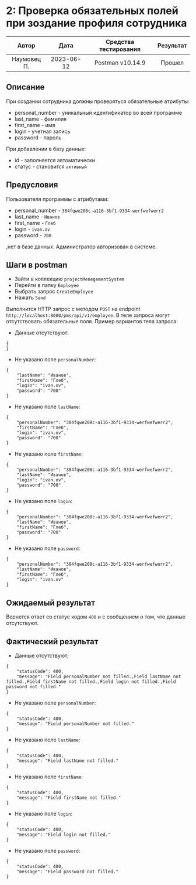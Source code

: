 # 2: Проверка обязательных полей при зоздание профиля сотрудника

|    Автор    |    Дата    | Средства тестирования | Результат |
|:-----------:|:----------:|:---------------------:|:---------:|
| Наумовец П. | 2023-06-12 |   Postman v10.14.9    |  Прошел   |

## Описание

При создании сотрудника должны проверяться обязательные атрибуты:

* personal_number - уникальный идентификатор во всей программе
* last_name - фамилия
* first_name - имя
* login - учетная запись
* password - пароль

При добавлении в базу данных:
* id - заполняется автоматически
* статус - становится `активный`

## Предусловия

Пользователя программы с атрибутами:

* personal_number - `384fqwe208c-a116-3bf1-9334-werfwefwerr2`
* last_name - `Иванов`
* first_name - `Глеб`
* login - `ivan.ov`
* password - `700`

,нет в базе данных. Администратор авторизован в системе.

## Шаги в postman

* Зайти в коллекцию `projectMenegementSystem`
* Перейти в папку `Employee`
* Выбрать запрос `CreateEmployee`
* Нажать `Send` 

Выполнится HTTP запрос с методом `POST` на endpoint `http://localhost:8080/pms/api/v1/employee`. В теле запроса могут отсутствовать 
обязательные поля. Пример вариантов тела запроса:

* Данные отсутствуют:

```
{
}
```

* Не указано поле `personalNumber`:

```
{
    "lastName": "Иванов",
    "firstName": "Глеб",
    "login": "ivan.ov",
    "password": "700"
}
```

* Не указано поле `lastName`:

```
{
    "personalNumber": "384fqwe208c-a116-3bf1-9334-werfwefwerr2",
    "firstName": "Глеб",
    "login": "ivan.ov",
    "password": "700"
}
```

* Не указано поле `firstName`:

```
{
    "personalNumber": "384fqwe208c-a116-3bf1-9334-werfwefwerr2",
    "lastName": "Иванов",
    "login": "ivan.ov",
    "password": "700"
}
```

* Не указано поле `login`:

```
{
    "personalNumber": "384fqwe208c-a116-3bf1-9334-werfwefwerr2",
    "lastName": "Иванов",
    "firstName": "Глеб",
    "password": "700"
}
```

* Не указано поле `password`:

```
{
    "personalNumber": "384fqwe208c-a116-3bf1-9334-werfwefwerr2",
    "lastName": "Иванов",
    "firstName": "Глеб",
    "login": "ivan.ov"
}
```

## Ожидаемый результат

Вернется ответ со статус кодом `400` и с сообщением о том, что данные отсутствуют.

## Фактический результат

* Данные отсутствуют;

```
{
    "statusCode": 400,
    "message": "Field personalNumber not filled.,Field lastName not filled.,Field firstName not filled.,Field login not filled.,Field password not filled."
}
```

* Не указано поле `personalNumber`:

```
{
    "statusCode": 400,
    "message": "Field personalNumber not filled."
}
```

* Не указано поле `lastName`:

```
{
    "statusCode": 400,
    "message": "Field lastName not filled."
}
```

* Не указано поле `firstName`:

```
{
    "statusCode": 400,
    "message": "Field firstName not filled."
}
```

* Не указано поле `login`:

```
{
    "statusCode": 400,
    "message": "Field login not filled."
}
```

* Не указано поле `password`:

```
{
    "statusCode": 400,
    "message": "Field password not filled."
}
```